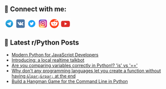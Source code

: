 ## 🔎 Connect with me:
[<img src="https://github.com/bullbesh/bullbesh/blob/main/images/Telegram.png" width="32" height="32" />](https://t.me/bullbesh)
[<img src="https://github.com/bullbesh/bullbesh/blob/main/images/VK.png" width="32" height="32" />](https://vk.com/bullbesh)
[<img src="https://github.com/bullbesh/bullbesh/blob/main/images/Twitter.png" width="32" height="32" />](https://twitter.com/bullbesh1)
[<img src="https://github.com/bullbesh/bullbesh/blob/main/images/Instagram.png" width="32" height="32" />](https://www.instagram.com/bullbesh)
[<img src="https://github.com/bullbesh/bullbesh/blob/main/images/Reddit.png" width="32" height="32" />](https://www.reddit.com/user/bullbesh)
[<img src="https://github.com/bullbesh/bullbesh/blob/main/images/YouTube.png" width="32" height="32" />](https://www.youtube.com/channel/UCtfjRs6uzgq5mfm8S06WTcg)

## 📕 Latest r/Python Posts
<!-- BLOG-POST-LIST:START -->
- [Modern Python for JavaScript Developers](https://www.reddit.com/r/Python/comments/17nwtod/modern_python_for_javascript_developers/)
- [Introducing: a local realtime talkbot](https://www.reddit.com/r/Python/comments/17ntwhe/introducing_a_local_realtime_talkbot/)
- [Are you comparing variables correctly in Python!? &#39;is&#39; vs &#39;==&#39;](https://www.reddit.com/r/Python/comments/17nr0hb/are_you_comparing_variables_correctly_in_python/)
- [Why don&#39;t any programming languages let you create a function without having `&lpar;&rpar;` at the end](https://www.reddit.com/r/Python/comments/17nq4j0/why_dont_any_programming_languages_let_you_create/)
- [Build a Hangman Game for the Command Line in Python](https://www.reddit.com/r/Python/comments/17npwl0/build_a_hangman_game_for_the_command_line_in/)
<!-- BLOG-POST-LIST:END -->

